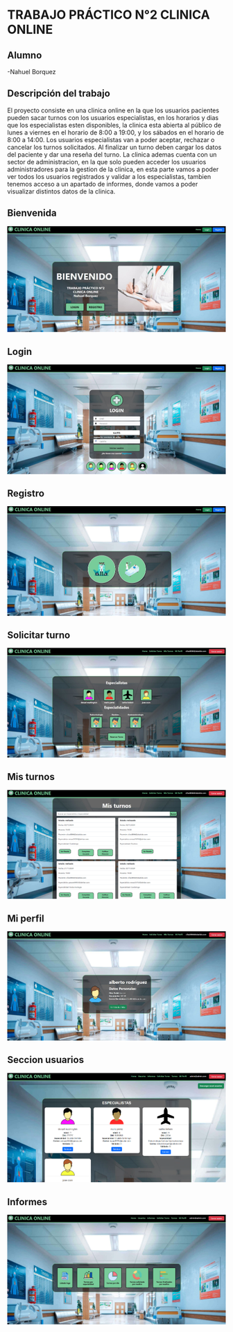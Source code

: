 # TRABAJO PRÁCTICO N°2 CLINICA ONLINE

## Alumno

-Nahuel Borquez

## Descripción del trabajo

El proyecto consiste en una clinica online en la que los usuarios pacientes pueden sacar turnos con los usuarios especialistas, en los horarios y dias que los especialistas esten disponibles, la clinica esta abierta al público de lunes a viernes en el horario de 8:00 a 19:00, y los sábados en el horario de 8:00 a 14:00.
Los usuarios especialistas van a poder aceptar, rechazar o cancelar los turnos solicitados. Al finalizar un turno deben cargar los datos del paciente y dar una reseña del turno.
La clinica ademas cuenta con un sector de administracion, en la que solo pueden acceder los usuarios administradores para la gestion de la clinica, en esta parte vamos a poder ver todos los usuarios registrados y validar a los especialistas, tambien tenemos acceso a un apartado de informes, donde vamos a poder visualizar distintos datos de la clinica.

## Bienvenida

<img src="https://github.com/nahuelbqz/lab4-tp-clinica-online/blob/main/public/assets/readme/bienvenida.jpg">

## Login

<img src="https://github.com/nahuelbqz/lab4-tp-clinica-online/blob/main/public/assets/readme/login.jpg">

## Registro

<img src="https://github.com/nahuelbqz/lab4-tp-clinica-online/blob/main/public/assets/readme/registro.jpg">

## Solicitar turno

<img src="https://github.com/nahuelbqz/lab4-tp-clinica-online/blob/main/public/assets/readme/solicitar-turno.jpg">

## Mis turnos

<img src="https://github.com/nahuelbqz/lab4-tp-clinica-online/blob/main/public/assets/readme/mis-turnos.png">

## Mi perfil

<img src="https://github.com/nahuelbqz/lab4-tp-clinica-online/blob/main/public/assets/readme/mi-perfil.jpg">

## Seccion usuarios

<img src="https://github.com/nahuelbqz/lab4-tp-clinica-online/blob/main/public/assets/readme/seccion-usuarios.png">

## Informes

<img src="https://github.com/nahuelbqz/lab4-tp-clinica-online/blob/main/public/assets/readme/informes.jpg">
